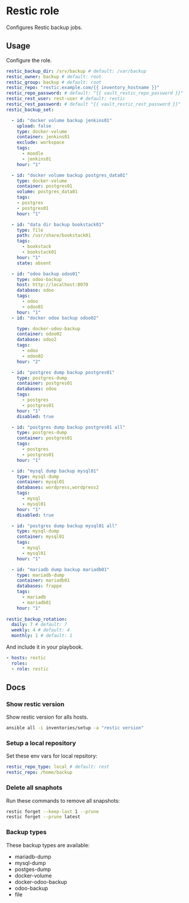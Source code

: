 # Restic role

Configures Restic backup jobs.

## Usage

Configure the role.

```yml
restic_backup_dir: /srv/backup # default: /var/backup
restic_owner: backup # default: root
restic_group: backup # default: root
restic_repo: "restic.example.com/{{ inventory_hostname }}"
restic_repo_password: # default: "{{ vault_restic_repo_password }}"
restic_rest_user: rest-user # default: restic
restic_rest_password: # default "{{ vault_restic_rest_password }}"
restic_backup_set:

  - id: "docker volume backup jenkins01"
    upload: false
    type: docker-volume
    container: jenkins01
    exclude: workspace
    tags:
      - moodle
      - jenkins01
    hour: "1"

  - id: "docker volume backup postgres_data01"
    type: docker-volume
    container: postgres01
    volume: postgres_data01
    tags:
    - postgres
    - postgres01
    hour: "1"

  - id: "data dir backup bookstack01"
    type: file
    path: /usr/share/bookstack01
    tags:
      - bookstack
      - bookstack01
    hour: "1"
    state: absent

  - id: "odoo backup odoo01"
    type: odoo-backup
    host: http://localhost:8070
    database: odoo
    tags:
      - odoo
      - odoo01
    hour: "1"
  - id: "docker odoo backup odoo02"

    type: docker-odoo-backup
    container: odoo02
    database: odoo2
    tags:
      - odoo
      - odoo02
    hour: "2"

  - id: "postgres dump backup postgres01"
    type: postgres-dump
    container: postgres01
    databases: odoo
    tags:
      - postgres
      - postgres01
    hour: "1"
    disabled: true

  - id: "postgres dump backup postgres01 all"
    type: postgres-dump
    container: postgres01
    tags:
      - postgres
      - postgres01
    hour: "1"

  - id: "mysql dump backup mysql01"
    type: mysql-dump
    container: mysql01
    databases: wordpress,wordpress2
    tags:
      - mysql
      - mysql01
    hour: "1"
    disabled: true

  - id: "postgres dump backup mysql01 all"
    type: mysql-dump
    container: mysql01
    tags:
      - mysql
      - mysql01
    hour: "1"

  - id: "mariadb dump backup mariadb01"
    type: mariadb-dump
    container: mariadb01
    databases: frappe
    tags:
      - mariadb
      - mariadb01
    hour: "1"
    
restic_backup_rotation:
  daily: 7 # default: 7
  weekly: 4 # default: 4
  monthly: 1 # default: 1
```

And include it in your playbook.

```yml
- hosts: restic
  roles:
  - role: restic
```

## Docs

### Show restic version

Show restic version for alls hosts.

```bash
ansible all -i inventories/setup -a "restic version"
```

### Setup a local repository

Set these env vars for local repsitory:

```yaml
restic_repo_type: local # default: rest
restic_repo: /home/backup
```

### Delete all snaphots

Run these commands to remove all snapshots:

```bash
restic forget --keep-last 1 --prune
restic forget --prune latest
```

### Backup types

These backup types are available:

* mariadb-dump
* mysql-dump
* postges-dump
* docker-volume
* docker-odoo-backup
* odoo-backup
* file
